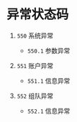 # 异常状态码


1. `550` 系统异常
    
    - `550.1` 参数异常
  

2. `551` 账户异常

    - `551.1` 信息异常
 
3. `552` 组队异常

    - `552.1` 信息异常